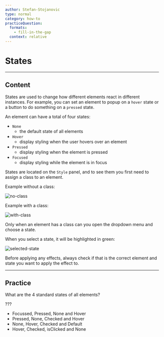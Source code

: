 ```yaml
---
author: Stefan-Stojanovic
type: normal
category: how-to
practiceQuestion:
  formats:
    - fill-in-the-gap
  context: relative
---
```


# States


---

## Content

States are used to change how different elements react in different instances. For example, you can set an element to popup on a `hover` state or a button to do something on a `pressed` state.

An element can have a total of four states:

- `None`
  - the default state of all elements
- `Hover`
  - display styling when the user hovers over an element
- `Pressed`
  - display styling when the element is pressed
- `Focused`
  - display styling while the element is in focus

States are located on the `Style` panel, and to see them you first need to assign a class to an element.

Example without a class:

![no-class](https://img.enkipro.com/71d95d052041b5e52c3e227bef9c2d62.png)

Example with a class:

![with-class](https://img.enkipro.com/24a7efbfadb4d12c00fcd82ef3a77f28.png)

Only when an element has a class can you open the dropdown menu and choose a state.

When you select a state, it will be highlighted in green:

![selected-state](https://img.enkipro.com/2ad527abba7858f68ae30005fb282179.png)

Before applying any effects, always check if that is the correct element and state you want to apply the effect to.


---

## Practice

What are the 4 standard states of all elements?

???

- Focussed, Pressed, None and Hover
- Pressed, None, Checked and Hover
- None, Hover, Checked and Default
- Hover, Checked, isClicked and None
 
